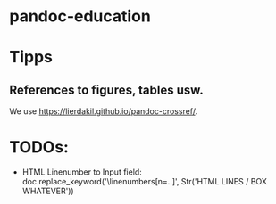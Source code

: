 # pandoc-education

# Tipps
## References to figures, tables usw.
We use https://lierdakil.github.io/pandoc-crossref/.

# TODOs:
- HTML Linenumber to Input field: doc.replace_keyword('\linenumbers[n=..]', Str('HTML LINES / BOX WHATEVER'))